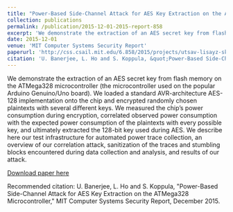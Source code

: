 ```yaml
---
title: "Power-Based Side-Channel Attack for AES Key Extraction on the ATMega328 Microcontroller"
collection: publications
permalink: /publication/2015-12-01-2015-report-858
excerpt: 'We demonstrate the extraction of an AES secret key from flash memory on the ATMega328 microcontroller (the microcontroller used on the popular Arduino Genuino/Uno board). We loaded a standard AVR-architecture AES-128 implementation onto the chip and encrypted randomly chosen plaintexts with several different keys. We measured the chip’s power consumption during encryption, correlated observed power consumption with the expected power consumption of the plaintexts with every possible key, and ultimately extracted the 128-bit key used during AES. We describe here our test infrastructure for automated power trace collection, an overview of our correlation attack, sanitization of the traces and stumbling blocks encountered during data collection and analysis, and results of our attack.'
date: 2015-12-01
venue: 'MIT Computer Systems Security Report'
paperurl: 'http://css.csail.mit.edu/6.858/2015/projects/utsav-lisayz-skoppula.pdf'
citation: 'U. Banerjee, L. Ho and S. Koppula, &quot;Power-Based Side-Channel Attack for AES Key Extraction on the ATMega328 Microcontroller,&quot; MIT Computer Systems Security Report, December 2015.'
---
```

We demonstrate the extraction of an AES secret key from flash memory on the ATMega328 microcontroller (the microcontroller used on the popular Arduino Genuino/Uno board). We loaded a standard AVR-architecture AES-128 implementation onto the chip and encrypted randomly chosen plaintexts with several different keys. We measured the chip’s power consumption during encryption, correlated observed power consumption with the expected power consumption of the plaintexts with every possible key, and ultimately extracted the 128-bit key used during AES. We describe here our test infrastructure for automated power trace collection, an overview of our correlation attack, sanitization of the traces and stumbling blocks encountered during data collection and analysis, and results of our attack.

[Download paper here](http://css.csail.mit.edu/6.858/2015/projects/utsav-lisayz-skoppula.pdf)

Recommended citation: U. Banerjee, L. Ho and S. Koppula, "Power-Based Side-Channel Attack for AES Key Extraction on the ATMega328 Microcontroller," MIT Computer Systems Security Report, December 2015.